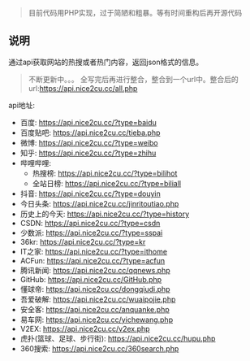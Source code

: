 > 目前代码用PHP实现，过于简陋和粗暴。等有时间重构后再开源代码

## 说明

通过api获取网站的热搜或者热门内容，返回json格式的信息。

> 不断更新中。。。
> 全写完后再进行整合，整合到一个url中。整合后的url:<https://api.nice2cu.cc/all.php>

api地址:

+ 百度: <https://api.nice2cu.cc/?type=baidu>
+ 百度贴吧: <https://api.nice2cu.cc/tieba.php>
+ 微博: <https://api.nice2cu.cc/?type=weibo>
+ 知乎: <https://api.nice2cu.cc/?type=zhihu>
+ 哔哩哔哩: 
    + 热搜榜: <https://api.nice2cu.cc/?type=bilihot>
    + 全站日榜: <https://api.nice2cu.cc/?type=biliall>
+ 抖音: <https://api.nice2cu.cc/?type=douyin>
+ 今日头条: <https://api.nice2cu.cc/jinritoutiao.php>
+ 历史上的今天: <https://api.nice2cu.cc/?type=history>
+ CSDN: <https://api.nice2cu.cc/?type=csdn>
+ 少数派: <https://api.nice2cu.cc/?type=sspai>
+ 36kr: <https://api.nice2cu.cc/?type=kr>
+ IT之家: <https://api.nice2cu.cc/?type=ithome>
+ ACFun: <https://api.nice2cu.cc/?type=acfun>
+ 腾讯新闻: <https://api.nice2cu.cc/qqnews.php>
+ GitHub: <https://api.nice2cu.cc/GitHub.php>
+ 懂球帝: <https://api.nice2cu.cc/dongqiudi.php>
+ 吾爱破解: <https://api.nice2cu.cc/wuaipojie.php>
+ 安全客: <https://api.nice2cu.cc/anquanke.php>
+ 易车网: <https://api.nice2cu.cc/yichewang.php>
+ V2EX: <https://api.nice2cu.cc/v2ex.php>
+ 虎扑(篮球、足球、步行街): <https://api.nice2cu.cc/hupu.php>
+ 360搜索: <https://api.nice2cu.cc/360search.php>
